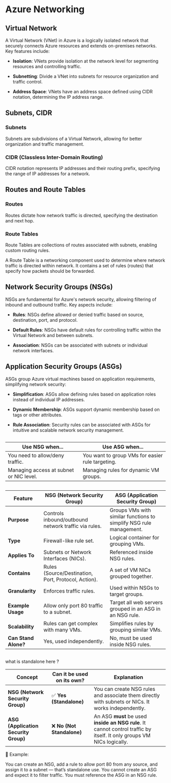 # Azure Networking

## Virtual Network

A Virtual Network (VNet) in Azure is a logically isolated network that securely connects Azure resources and extends on-premises networks. Key features include:

- **Isolation**: VNets provide isolation at the network level for segmenting resources and controlling traffic.

- **Subnetting**: Divide a VNet into subnets for resource organization and traffic control.

- **Address Space**: VNets have an address space defined using CIDR notation, determining the IP address range.

## Subnets, CIDR

### Subnets

Subnets are subdivisions of a Virtual Network, allowing for better organization and traffic management.

### CIDR (Classless Inter-Domain Routing)

CIDR notation represents IP addresses and their routing prefix, specifying the range of IP addresses for a network.

## Routes and Route Tables

### Routes

Routes dictate how network traffic is directed, specifying the destination and next hop.

### Route Tables

Route Tables are collections of routes associated with subnets, enabling custom routing rules.

A Route Table is a networking component used to determine where network traffic is directed within network. It contains a set of rules (routes) that specify how packets should be forwarded.

## Network Security Groups (NSGs)

NSGs are fundamental for Azure's network security, allowing filtering of inbound and outbound traffic. Key aspects include:

- **Rules**: NSGs define allowed or denied traffic based on source, destination, port, and protocol.

- **Default Rules**: NSGs have default rules for controlling traffic within the Virtual Network and between subnets.

- **Association**: NSGs can be associated with subnets or individual network interfaces.

## Application Security Groups (ASGs)

ASGs group Azure virtual machines based on application requirements, simplifying network security:

- **Simplification**: ASGs allow defining rules based on application roles instead of individual IP addresses.

- **Dynamic Membership**: ASGs support dynamic membership based on tags or other attributes.

- **Rule Association**: Security rules can be associated with ASGs for intuitive and scalable network security management.

## 
| Use NSG when...                         | Use ASG when...                                  |
| --------------------------------------- | ------------------------------------------------ |
| You need to allow/deny traffic.         | You want to group VMs for easier rule targeting. |
| Managing access at subnet or NIC level. | Managing rules for dynamic VM groups.            |


##
| Feature              | **NSG (Network Security Group)**                     | **ASG (Application Security Group)**                               |
| -------------------- | ---------------------------------------------------- | ------------------------------------------------------------------ |
| **Purpose**          | Controls inbound/outbound network traffic via rules. | Groups VMs with similar functions to simplify NSG rule management. |
| **Type**             | Firewall-like rule set.                              | Logical container for grouping VMs.                                |
| **Applies To**       | Subnets or Network Interfaces (NICs).                | Referenced inside NSG rules.                                       |
| **Contains**         | Rules (Source/Destination, Port, Protocol, Action).  | A set of VM NICs grouped together.                                 |
| **Granularity**      | Enforces traffic rules.                              | Used within NSGs to target groups.                                 |
| **Example Usage**    | Allow only port 80 traffic to a subnet.              | Target all web servers grouped in an ASG in an NSG rule.           |
| **Scalability**      | Rules can get complex with many VMs.                 | Simplifies rules by grouping similar VMs.                          |
| **Can Stand Alone?** | Yes, used independently.                             | No, must be used inside NSG rules.                                 |

##

what is standalone here ?


| Concept                              | Can it be used on its own? | Explanation                                                                                                            |
| ------------------------------------ | -------------------------- | ---------------------------------------------------------------------------------------------------------------------- |
| **NSG (Network Security Group)**     | ✅ **Yes (Standalone)**     | You can create NSG rules and associate them directly with subnets or NICs. It works independently.                     |
| **ASG (Application Security Group)** | ❌ **No (Not Standalone)**  | An ASG **must** be used **inside an NSG rule**. It cannot control traffic by itself. It only groups VM NICs logically. |


🔸 Example:

You can create an NSG, add a rule to allow port 80 from any source, and assign it to a subnet — that’s standalone use.
You cannot create an ASG and expect it to filter traffic. You must reference the ASG in an NSG rule.


